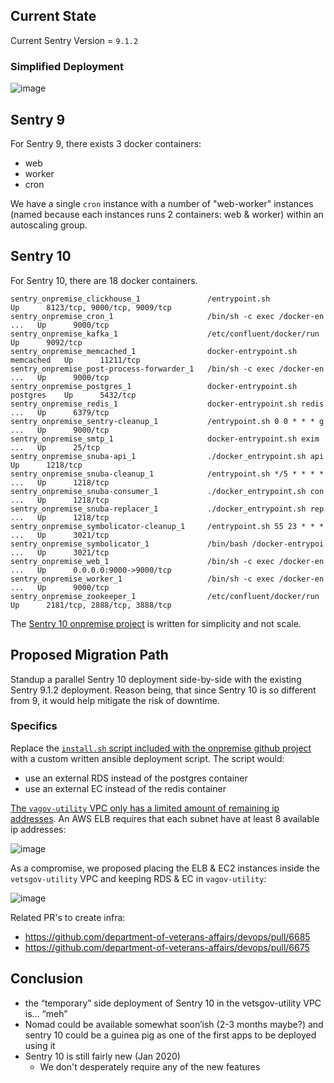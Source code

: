 ## Current State
Current Sentry Version = `9.1.2` 

### Simplified Deployment
![image](https://user-images.githubusercontent.com/3077884/79146240-0a500380-7d90-11ea-9ead-aa6303d5082d.png)


## Sentry 9
For Sentry 9, there exists 3 docker containers:

- web
- worker
- cron

We have a single `cron` instance with a number of "web-worker" instances (named because each instances runs 2 containers: web & worker) within an autoscaling group.

## Sentry 10
For Sentry 10, there are 18 docker containers.
```
sentry_onpremise_clickhouse_1               /entrypoint.sh                   Up      8123/tcp, 9000/tcp, 9009/tcp
sentry_onpremise_cron_1                     /bin/sh -c exec /docker-en ...   Up      9000/tcp                    
sentry_onpremise_kafka_1                    /etc/confluent/docker/run        Up      9092/tcp                    
sentry_onpremise_memcached_1                docker-entrypoint.sh memcached   Up      11211/tcp                   
sentry_onpremise_post-process-forwarder_1   /bin/sh -c exec /docker-en ...   Up      9000/tcp                    
sentry_onpremise_postgres_1                 docker-entrypoint.sh postgres    Up      5432/tcp                    
sentry_onpremise_redis_1                    docker-entrypoint.sh redis ...   Up      6379/tcp                    
sentry_onpremise_sentry-cleanup_1           /entrypoint.sh 0 0 * * * g ...   Up      9000/tcp                    
sentry_onpremise_smtp_1                     docker-entrypoint.sh exim  ...   Up      25/tcp                      
sentry_onpremise_snuba-api_1                ./docker_entrypoint.sh api       Up      1218/tcp                    
sentry_onpremise_snuba-cleanup_1            /entrypoint.sh */5 * * * * ...   Up      1218/tcp                    
sentry_onpremise_snuba-consumer_1           ./docker_entrypoint.sh con ...   Up      1218/tcp                    
sentry_onpremise_snuba-replacer_1           ./docker_entrypoint.sh rep ...   Up      1218/tcp                    
sentry_onpremise_symbolicator-cleanup_1     /entrypoint.sh 55 23 * * * ...   Up      3021/tcp                    
sentry_onpremise_symbolicator_1             /bin/bash /docker-entrypoi ...   Up      3021/tcp                    
sentry_onpremise_web_1                      /bin/sh -c exec /docker-en ...   Up      0.0.0.0:9000->9000/tcp      
sentry_onpremise_worker_1                   /bin/sh -c exec /docker-en ...   Up      9000/tcp                    
sentry_onpremise_zookeeper_1                /etc/confluent/docker/run        Up      2181/tcp, 2888/tcp, 3888/tcp
```

The [Sentry 10 onpremise project](https://github.com/getsentry/onpremise) is written for simplicity and not scale.

## Proposed Migration Path

Standup a parallel Sentry 10 deployment side-by-side with the existing Sentry 9.1.2 deployment. Reason being, that since Sentry 10 is so different from 9, it would help mitigate the
risk of downtime.

### Specifics

Replace the [`install.sh` script included with the onpremise github project](https://github.com/getsentry/onpremise) with a custom written ansible deployment script. The script would:

- use an external RDS instead of the postgres container
- use an external EC instead of the redis container

[The `vagov-utility` VPC only has a limited amount of remaining ip addresses](https://github.com/department-of-veterans-affairs/va.gov-team/issues/1402). An AWS ELB requires that each subnet have at least 8 available ip addresses:

![image](https://user-images.githubusercontent.com/3077884/79232599-b861b900-7e35-11ea-8c5b-63b46f67cca4.png)

As a compromise, we proposed placing the ELB & EC2 instances inside the `vetsgov-utility` VPC and keeping RDS & EC in `vagov-utility`:

![image](https://user-images.githubusercontent.com/3077884/78701455-1130cf00-78d5-11ea-90ee-dfb30691abed.png)

Related PR's to create infra:
- https://github.com/department-of-veterans-affairs/devops/pull/6685
- https://github.com/department-of-veterans-affairs/devops/pull/6675

## Conclusion
- the “temporary” side deployment of Sentry 10 in the vetsgov-utility VPC is… “meh”
- Nomad could be available somewhat soon’ish (2-3 months maybe?) and sentry 10 could be a guinea pig as one of the first apps to be deployed using it
- Sentry 10 is still fairly new (Jan 2020)
  - We don't desperately require any of the new features
